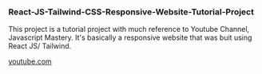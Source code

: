 ### React-JS-Tailwind-CSS-Responsive-Website-Tutorial-Project
This project is a tutorial project with much reference to Youtube Channel, Javascript Mastery. It's basically a responsive website that was buit using React JS/ Tailwind.




[youtube.com](youtube.com)
